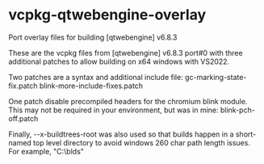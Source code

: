 # vcpkg-qtwebengine-overlay
Port overlay files for building [qtwebengine] v6.8.3

These are the vcpkg files from [qtwebengine] v6.8.3 port#0 with three additional patches to allow building on x64 windows with VS2022.

Two patches are a syntax and additional include file:
  gc-marking-state-fix.patch
  blink-more-include-fixes.patch

One patch disable precompiled headers for the chromium blink module. This may not be required in your environment, but was in mine:
  blink-pch-off.patch

Finally, --x-buildtrees-root was also used so that builds happen in a short-named top level directory to avoid windows 260 char path length issues. For example, "C:\blds" 
